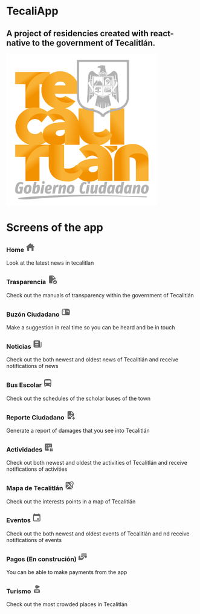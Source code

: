 # TecaliApp
## A project of residencies created with react-native to the government of Tecalitlán.

<img src="https://raw.githubusercontent.com/AlexBuenrostro12/AyuntamientoApp/master/src/assets/images/Ayuntamiento/logo-naranja.png" width="400">

# Screens of the app 
### Home <img src="https://raw.githubusercontent.com/AlexBuenrostro12/AyuntamientoApp/master/src/assets/images/Drawer/home-icon.png" width="25">
Look at the latest news in tecalitlan
### Trasparencia <img src="https://raw.githubusercontent.com/AlexBuenrostro12/AyuntamientoApp/master/src/assets/images/Drawer/transparency.png" width="25">
Check out the manuals of transparency within the government of Tecalitlán
### Buzón Ciudadano <img src="https://raw.githubusercontent.com/AlexBuenrostro12/AyuntamientoApp/master/src/assets/images/Drawer/mailbox.png" width="25">
Make a suggestion in real time so you can be heard and be in touch
### Noticias <img src="https://raw.githubusercontent.com/AlexBuenrostro12/AyuntamientoApp/master/src/assets/images/Drawer/news.png" width="25">
Check out the both newest and oldest news of Tecalitlán and receive notifications of news
### Bus Escolar <img src="https://raw.githubusercontent.com/AlexBuenrostro12/AyuntamientoApp/master/src/assets/images/Drawer/bus.png" width="25">
Check out the schedules of the scholar buses of the town
### Reporte Ciudadano <img src="https://raw.githubusercontent.com/AlexBuenrostro12/AyuntamientoApp/master/src/assets/images/Drawer/report.png" width="25">
Generate a report of damages that you see into Tecalitlán
### Actividades <img src="https://raw.githubusercontent.com/AlexBuenrostro12/AyuntamientoApp/master/src/assets/images/Drawer/activities.png" width="25">
Check out both newest and oldest the activities of Tecalitlán and receive notifications of activities
### Mapa de Tecalitlán <img src="https://raw.githubusercontent.com/AlexBuenrostro12/AyuntamientoApp/master/src/assets/images/Drawer/maps.png" width="25">
Check out the interests points in a map of Tecalitlán 
### Eventos <img src="https://raw.githubusercontent.com/AlexBuenrostro12/AyuntamientoApp/master/src/assets/images/Drawer/events.png" width="25">
Check out the both newest and oldest events of Tecalitlán and nd receive notifications of events
### Pagos (En construción) <img src="https://raw.githubusercontent.com/AlexBuenrostro12/AyuntamientoApp/master/src/assets/images/Drawer/payments.png" width="25">
You can be able to make payments from the app
### Turismo <img src="https://raw.githubusercontent.com/AlexBuenrostro12/AyuntamientoApp/master/src/assets/images/Drawer/tourism.png" width="25">
Check out the most crowded places in Tecalitlán

